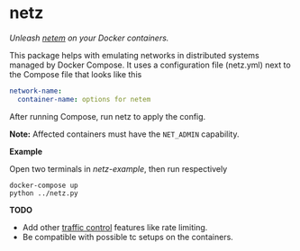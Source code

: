 # netz

*Unleash [netem][netem] on your Docker containers.*

This package helps with emulating networks in distributed systems managed by
Docker Compose. It uses a configuration file (netz.yml) next to the Compose file
that looks like this

```yaml
network-name:
  container-name: options for netem
```

After running Compose, run netz to apply the config.

**Note:** Affected containers must have the `NET_ADMIN` capability.


**Example**

Open two terminals in *netz-example*, then run respectively

    docker-compose up
    python ../netz.py


**TODO**
* Add other [traffic control][tc] features like rate limiting.
* Be compatible with possible tc setups on the containers.


[netem]: https://wiki.linuxfoundation.org/networking/netem
[tc]: http://tldp.org/HOWTO/Traffic-Control-HOWTO/overview.html
